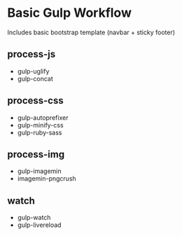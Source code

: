 # Basic Gulp Workflow #
Includes basic bootstrap template (navbar + sticky footer)

## process-js ##
- gulp-uglify
- gulp-concat

## process-css ##
- gulp-autoprefixer
- gulp-minify-css
- gulp-ruby-sass

## process-img ##
- gulp-imagemin
- imagemin-pngcrush

## watch ##
- gulp-watch
- gulp-livereload